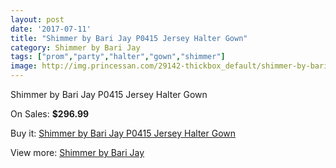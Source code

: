 ```yaml
---
layout: post
date: '2017-07-11'
title: "Shimmer by Bari Jay P0415 Jersey Halter Gown"
category: Shimmer by Bari Jay
tags: ["prom","party","halter","gown","shimmer"]
image: http://img.princessan.com/29142-thickbox_default/shimmer-by-bari-jay-p0415-jersey-halter-gown.jpg
---
```

Shimmer by Bari Jay P0415 Jersey Halter Gown

On Sales: **$296.99**
<a href="https://www.princessan.com/en/shimmer-by-bari-jay/13265-shimmer-by-bari-jay-p0415-jersey-halter-gown.html"><amp-img layout="responsive" width="600" height="600" src="//img.princessan.com/29142-thickbox_default/shimmer-by-bari-jay-p0415-jersey-halter-gown.jpg" alt="Shimmer by Bari Jay P0415 Jersey Halter Gown 0" /></a>
<a href="https://www.princessan.com/en/shimmer-by-bari-jay/13265-shimmer-by-bari-jay-p0415-jersey-halter-gown.html"><amp-img layout="responsive" width="600" height="600" src="//img.princessan.com/29143-thickbox_default/shimmer-by-bari-jay-p0415-jersey-halter-gown.jpg" alt="Shimmer by Bari Jay P0415 Jersey Halter Gown 1" /></a>

Buy it: [Shimmer by Bari Jay P0415 Jersey Halter Gown](https://www.princessan.com/en/shimmer-by-bari-jay/13265-shimmer-by-bari-jay-p0415-jersey-halter-gown.html "Shimmer by Bari Jay P0415 Jersey Halter Gown")

View more: [Shimmer by Bari Jay](https://www.princessan.com/en/58-shimmer-by-bari-jay "Shimmer by Bari Jay")